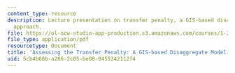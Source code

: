 ```yaml
---
content_type: resource
description: Lecture presentation on transfer penalty, a GIS-based disaggregate modeling
  approach.
file: https://ol-ocw-studio-app-production.s3.amazonaws.com/courses/1-201j-transportation-systems-analysis-demand-and-economics-fall-2008/5cb4b68ba2862c05be088455242112f4_MIT1_201JF08_lec08.pdf
file_type: application/pdf
resourcetype: Document
title: 'Assessing the Transfer Penalty: A GIS-based Disaggregate Modeling Approach'
uid: 5cb4b68b-a286-2c05-be08-8455242112f4
---
```

